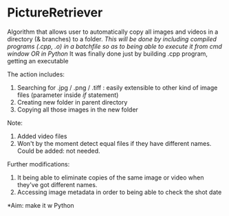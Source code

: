# PictureRetriever
Algorithm that allows user to automatically copy all images and videos in a directory (&amp; branches) to a folder.
*This will be done by including compiled programs (.cpp, .o) in a batchfile so as to being able to execute it from cmd window
OR
in Python*
It was finally done just by building .cpp program, getting an executable

The action includes:
1. Searching for .jpg / .png / .tiff : easily extensible to other kind of image files (parameter inside *if* statement)
2. Creating new folder in parent directory
3. Copying all those images in the new folder

Note:
1. Added video files
2. Won't by the moment detect equal files if they have different names. Could be added: not needed.

Further modifications:
1. It being able to eliminate copies of the same image or video when they've got different names.
2. Accessing image metadata in order to being able to check the shot date

*Aim: make it w Python

